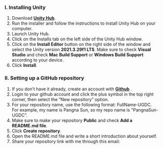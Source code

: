 ### I. Installing Unity
1. Download [**Unity Hub**](https://unity.com/download).
2. Run the installer and follow the instructions to install Unity Hub on your computer.
3. Launch Unity Hub.
4. Click on the Installs tab on the left side of the Unity Hub window.
5. Click on the **Install Editor** button on the right side of the window and select the Unity version **2021.3.29f1 LTS**. Make sure to check **Visual Studio** and check **Mac Build Support** or **Windows Build Support** according to your device.
6. Click **Install**.

### II. Setting up a GitHub repository
1. If you don’t have it already, create an account with [**Github**](https://github.com) .
2. Login to your github account and click the plus symbol in the top right corner, then select the “New repository” option.
3. For your repository name, use the following format: FullName-UGDC. For example, my name is Pangna Sun, so my repo name is "PangnaSun-UGDC".
4. Make sure to make your repository **Public** and check **Add a README.md file**.
5. Click **Create repository**.
6. Open the README.md file and write a short introduction about yourself.
7. Share your repository link with me through this email: 
